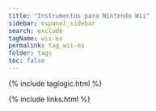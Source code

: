 ```yaml
---
title: "Instrumentos para Nintendo Wii"
sidebar: espanol_sidebar
search: exclude
tagName: wii-es
permalink: tag_wii-es
folder: tags
toc: false
---
```

{% include taglogic.html %}

{% include links.html %}
